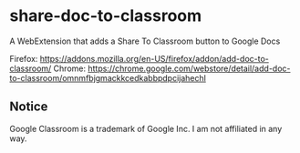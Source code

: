 # share-doc-to-classroom
A WebExtension that adds a Share To Classroom button to Google Docs

Firefox: https://addons.mozilla.org/en-US/firefox/addon/add-doc-to-classroom/
Chrome: https://chrome.google.com/webstore/detail/add-doc-to-classroom/omnmfbjgmackkcedkabbpdpcijahechl

<!--(Thanks to [The Great Suspender's README file](https://github.com/deanoemcke/thegreatsuspender/blob/master/README.md) for instructions on installing unpacked extensions)-->

## Notice
Google Classroom is a trademark of Google Inc. I am not affiliated in any way.
